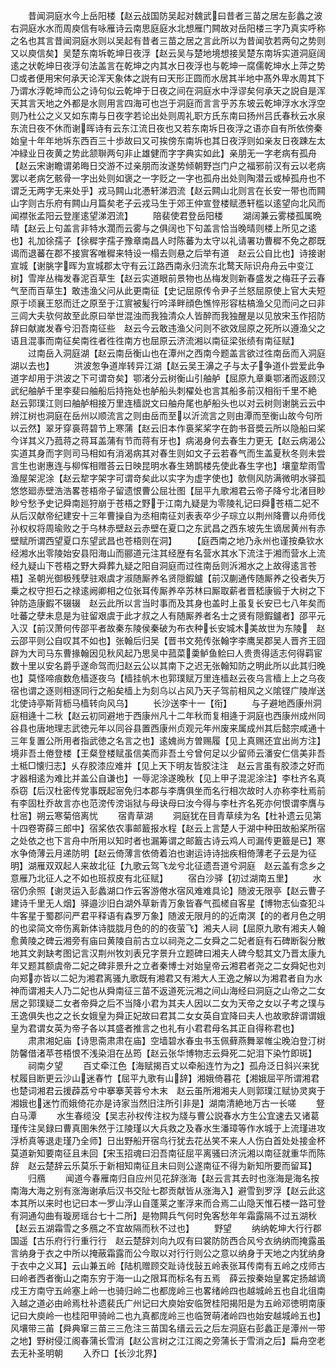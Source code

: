 <!-- { "loadSidebar": true } -->
　　昔闻洞庭水今上岳阳楼【赵云战国防吴起对魏武曰昔者三苗之居左彭蠡之波右洞庭水水而周庾信有咏雁诗云南思庭庭水北想雁门闗故对岳阳楼三字乃真实呼称之名也其言昔闻洞庭水则以吴起有昔者三苗之居之言此所以为昔闻欤若两句之势则又以庾信矣】吴楚东南坼乾坤日夜浮【赵云吴与楚地境想接吴楚东南坼实道洞庭阔逺之状乾坤日夜浮句法盖言在乾坤之内其水日夜浮也与乾坤一腐儒乾坤水上萍之势□或者便用宋何承天论浑天象体之説有曰天形正圆而水居其半地中髙外卑水周其下乃谓水浮乾坤而公之诗句似云乾坤于日夜之间在洞庭水中浮谬矣何承天之説自是浑天其言天地之外都是水则用言四海可也岂于洞庭而言言乎苏东坡云乾坤浮水水浮空则乃杜公之义又如东南与日夜字若论出处则周礼职方氏东南曰扬州吕氏春秋云水泉东流日夜不休而谢晖诗有云东江流日夜也又若东南坼日夜浮之语亦自有所依傍秦始皇十年年地坼东西百三十歩故曰又可挨傍东南坼也其日夜浮则如亲友日夜踈左太冲緑业日夜黄之势此颔聨两句非止雄健而字字典实如此】亲朋无一字老病有孤舟【赵云宋谢瞻谓弟晦日交游不过亲朋而汝遂势倾朝野岂门户之福邪前汉有云以老病罢以老病乞骸骨一字出处则如褒之一字贬之一字也孤舟出处则陶潜云或棹孤舟也不谓乏无两字无来处乎】戎马闗山北慿轩涕泗流【赵云闗山北则言在长安一带也而闗山字则古乐府有闗山月篇矣老子云戎马生于郊王仲宣登楼赋慿轩槛以逺望向北风而闻襟张孟阳云登崖逺望涕泗流】
　　陪裴使君登岳阳楼
　　湖阔兼云雾楼孤属晩晴【赵云上句盖言非特水濶而云雾与之俱阔也下句盖言恰当晚晴则楼上所见之逺也】礼加徐孺子【徐穉字孺子豫章南昌人时陈蕃为太守以礼请署功曹穉不免之郡既谒而退蕃在郡不接賔客唯穉来特设一榻去则悬之后举有道　赵云公自比也】诗接谢宣城【谢朓字晖为宣城郡太守有云江路西南永归流东北鹜天际识舟舟云中变江树】雪岸丛梅发春泥百草生【赵云实道眼前景物也丛梅发则新春盛发之梅荘子云春气至而百草生】敢违渔父问从此更南征【史记屈原传令尹子兰怒屈原使上官大夫短原于顷襄王怒而迁之原至于江賔被髪行吟泽畔顔色憔悴形容枯槁渔父见而问之曰非三闾大夫欤何故至此原曰举世混浊而我独清众人皆醉而我独醒是以见放宋玉作招防辞曰献嵗发春兮汩吾南征些　赵云今云敢违渔父问则不欲效屈原之死所以遵渔父之语且混事而南征矣南徃者徃徃南方也屈原云济流湘以南征梁张绩有南征赋】
　　过南岳入洞庭湖【赵云南岳衡山也在潭州之西南今题盖言欲过徃南岳而入洞庭湖以去也】
　　洪波怱争道岸转异江湖【赵云吴王濞之子与太子争道仆尝爱此争道字却用于洪波之下可谓竒矣】鄂渚分云树衡山引舳舻【屈原九章乗鄂渚而返顾汉武纪舳舻千里李斐曰舳船后持拖处也舻船头刺櫂处也言其船多前汉相衔千里不絶　赵云郭璞江则曰舳舻相接万里连樯説文曰舳舟尾也舻船头也以对云树则谢朓云云中辨江树也洞庭在岳州以顺流言之则由岳而至以沂流言之则由潭而至衡山故今句所以云然】翠牙穿裛蒋碧节上寒蒲【赵云旧本作裛桨桨字在韵书音奬云所以隐船曰桨今详其义乃菰蒋之蒋耳盖蒲有节而蒋有牙也】病渴身何去春生力更无【赵云病渴公实道其身而字则司马相如有消渴病其对春生则如文子云若春气而生盖夏秋冬则未尝言生也谢惠连与柳恽相赠荅云日映昆明水春生鳷鹊楼先使此春生字也】壤童犂雨雪渔屋架泥涂【赵云犂字架字可谓竒矣此以实字为虚字使也】欹侧风防满微明水驿孤悠悠廻赤壁浩浩畧苍梧帝子留遗恨曹公屈壮图【屈平九歌湘君云帝子降兮北渚目眇眇兮愁予史记舜南廵狩崩于苍梧之野于江南九疑是为零陵礼记曰舜苍梧二妃不从后汉献帝纪建安十三年曹操自为丞相南征刘表表卒少子琮立以荆州降曹以舟师伐孙权权将周瑜败之于乌林赤壁赵云赤壁在夏口之东武昌之西东坡先生谪居黄州有赤壁赋所谓西望夏口东望武昌也苍梧则在洞】
　　【庭西南之地乃永州也谨按桑钦水经湘水出零陵始安县阳海山而郦道元注其经歴有名营水其水下流注于湘而营水上流经九疑山下苍梧之野大舜葬九疑之阳自洞庭而过徃南岳则泝湘水之上故得逺言苍梧】圣朝光御极残孽驻艰虞才淑随厮养名贤隠鍜鑪【前汉蒯通传随厮养之役者失万乗之权守担石之禄逺阙卿相之位张耳传厮养卒苏林曰厮取薪者晋嵇康锻于大树之下钟防造康鍜不辍辍　赵云此所以言当时事而及其身也盖时上虽复长安已七八年矣而吐蕃之孽未息是为驻留艰虞于此才叔之人有随厮养者名士之贤有隠鍜鑪者】邵平元入汉【前汉萧何传邵平者故秦东陵侯秦破为布衣种长安城木美故世为东陵　赵云邵平则公自叹其不如也】张翰后归吴【晋书文苑传张翰字李鹰吴郡吴人晋齐王囧辟为大司马东曹掾翰因见秋风起乃思吴中菰菜羮鲈鱼鲙曰人贵贵得适志何得羁宦数十里以安名爵乎遂命驾而归赵云公以其南下之迟无张翰知防之明此所以此其归晚也】莫怪啼痕数危樯逐夜乌【樯挂帆木也郭璞赋万里连樯赵云夜乌言樯上上之乌夜宿也谓之逐则相逐同行之船矣樯上为刻乌以占风乃天子驾前相风之义隂铿广陵岸送北使诗亭斯背枥马樯转向风乌】
　　长沙送李十一【衔】
　　与子避地西康州洞庭相逄十二秋【赵云初同避地于西康州凡十二年秋而复相逄于洞庭也西康州成州同谷县也唐地理志武徳元年以同谷县置西康州贞观元年州废来属成州其后懿宗咸通十三年复置公所用者指武徳之名言之也】逺媿尚方曽赐履【见上真赐还宜出尚方注】境非吾土倦登楼【王粲登楼赋虽信美而非吾土兮曾何足以少留师云潘安仁信美非吾土柢□懐归志】乆存胶漆应难并【见上天下明友皆胶注注　赵云言虽有胶漆之好而才器相逺为难比并盖公自谦也】一辱泥涂遂晚秋【见上甲子混泥涂注】李杜齐名真忝窃【后汉杜密传党事既起宻免归本郡与李膺俱坐而名行相次故时人亦称李杜焉前有李固杜乔故言亦也范滂传滂诣狱与母诀母曰汝今得与李杜齐名死亦何恨谓李膺与杜宻】朔云寒菊倍离忧
　　宿青草湖
　　洞庭犹在目青草续为名【杜补遗云见第十四卷寄薛三郎中】宿桨依农事邮籖报水程【赵云上言楚人于湖中种田故船桨所宿之处依之也下言舟中所用以知时者也漏筹谓之邮籖古诗云鸡人司漏传更籖是已】寒水争倚薄云月递防明【赵云倚薄言依倚着泊也谢运诗诗拙疾相倚薄老子云是为征明】湖雁双双起人来故北征【九歌云驾飞龙兮北征遗吾道兮洞庭　赵云盖有念乡之意雁乃北征人之不如也班叔皮有北征赋】
　　宿白沙驿【初过湖南五里】
　　水宿仍余照【谢灵运入彭蠡湖口作云客游倦水宿风难难具论】随波无限亭【赵云曹子建诗千里无人烟】驿邉沙旧白湖外草新青万象皆春气孤槎自客星【博物志仙查犯斗牛客星于蜀郡问严君平释语有森罗万象】随波无限月的的近南溟【的的者月色之明的也梁简文帝伤离新体诗胧胧月色的的的夜萤飞】湘夫人祠【屈原九歌有湘夫人翰愈黄陵之碑云湘旁有庙曰黄陵自前古立以祠尧之二女舜之二妃者庭有石碑断裂分散地其文剥缺考图记言汉荆州牧刘表兄字景升立题碑曰湘夫人碑今騐其文乃晋太康九年又题其额虞帝二妃之碑非景升之立者秦博士对始皇帝云湘君者尧之二女舜妃也刘向郑亦皆以二妃为湘君离骚九歌既有湘君又有湘大人王逸之解以为湘君者自为水神而谓湘夫人乃二妃也从舜南征三苗不返道死沅湘之间山海经曰洞庭之山帝之二女居之郭璞疑二女者帝舜之后不当降小君为其夫人因以二女为天帝之女以子考之璞与王逸俱失也之之长女娥皇为舜正妃故曰君其二女女英自宜降曰夫人也故歌辞谓谓娥皇为君谓女英为帝子各以其盛者推言之也礼有小君君母名其正自得称君也】
　　肃肃湘妃庙【诗思斋肃肃在庙】空墙碧水春虫书玉佩藓燕舞翠帷尘晚泊登汀树防馨借渚苹苍梧恨不浅染泪在丛筠【赵云张华博物志云舜死二妃泪下染竹即斑】
　　祠南夕望
　　百丈牵江色【海赋揭百丈以牵船连竹为之】孤舟泛日斜兴来犹杖履目断更云沙山迷春竹【屈平九歌有山辞】湘娥倚暮花【湘娥屈平所谓湘君也楚词湘君云援薜荔兮中搴搴芙蓉兮木末　赵云虽所湘湘夫人则郭璞江赋协灵爽于湘娥也迷竹而娥倚花亦是诗家当然旧注所引非是】湖南清絶地万古一长嗟
　　豋白马潭
　　水生春缆没【吴志孙权传注权为牋与曹公説春水方生公宜速去又诸葛瑾传注吴録曰曹真圉朱然于江陵瑾以大兵救之及春水生潘璋等作水城于上流瑾进攻浮桥真等退走瑾乃全师】日出野船开宿鸟行犹去花丛笑不来人人伤白首处处接金杯莫道新知要南征且未回【宋玉招魂曰汩吾南征屈平离骚曰济沅湘以南征就重华而陈辞　赵云楚辞云乐莫乐于新相知南征且未曰则公遂南征不得为新知所要而留耳】
　　归鴈
　　闻道今春雁南归自应州见花辞涨海【赵云言其去时也涨海是海名按南海大海之别有涨海谢承后汉书交阯七郡贡献皆从涨海入】避雪到罗浮【赵云此这本其所以来时也记曰本一罗山浮山自蓬莱之峯浮来而合焉二山隐天惟石楼一路可登有洞通勾曲有璇房瑶台七十二所】是物闗兵气何时免客愁年年霜露隔不过五湖秋【赵云五湖霜雪之多鴈之不宜故隔而秋不过也】
　　野望
　　纳纳乾坤大行行郡国遥【古乐府行行重行行　赵云楚辞刘向九叹有曰裳防防西合风兮衣纳纳而掩露虽言纳身于衣之中所以掩蔽霜露而公今取以对行行则公之意以纳身于天地之内犹纳身于衣中之义耳】云山兼五岭【陆机赠顾交趾诗伐鼔五岭表张耳传南有五岭之戍师古曰岭者西者衡山之南东穷于海一山之限耳而标名有五焉　薛云按秦始皇畧定扬越谪戍王方南守五岭塞上岭一也骑归岭二也都庞岭三也畧绪岭四也越城岭五也自北徂南入越之道必由岭焉杜补遗裴氏广州记曰大庾始安临贺桂阳揭阳是为五岭邓徳明南康记曰大庾岭一也桂阳甲骑岭二也九真都庞岭三也临贺萌渚岭四也始安越城岭五也】风壤带三苖【舜典窜三苗三三危注三苗国名缙云云之后左洞庭右彭蠡正是潭州一带之地】野树侵江阁春蒲长雪消【赵公言树之江江阁之旁蒲长于雪消之后】扁舟空老去无补圣明朝
　　入乔口【长沙北界】
